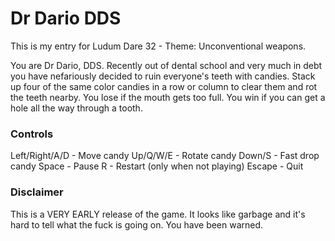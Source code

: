 Dr Dario DDS
============

This is my entry for Ludum Dare 32 - Theme: Unconventional weapons.

You are Dr Dario, DDS.  Recently out of dental school and very much in debt you
have nefariously decided to ruin everyone's teeth with candies.  Stack up four
of the same color candies in a row or column to clear them and rot the teeth
nearby.  You lose if the mouth gets too full.  You win if you can get a hole
all the way through a tooth.

### Controls ###

Left/Right/A/D - Move candy
Up/Q/W/E       - Rotate candy
Down/S         - Fast drop candy
Space          - Pause
R              - Restart (only when not playing)
Escape         - Quit

### Disclaimer ###

This is a VERY EARLY release of the game.  It looks like garbage and it's hard
to tell what the fuck is going on.  You have been warned.
